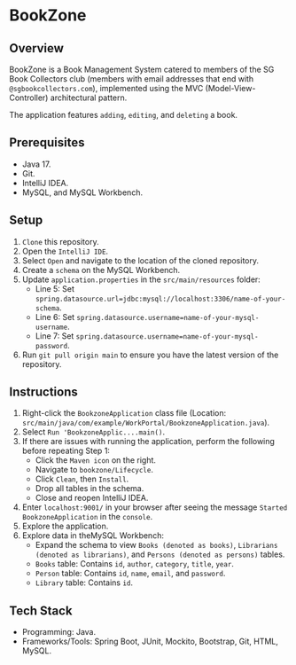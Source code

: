 # BookZone
## Overview
BookZone is a Book Management System catered to members of the SG Book Collectors club (members with email addresses that 
end with `@sgbookcollectors.com`), implemented using the MVC (Model-View-Controller) architectural pattern.

The application features `adding`, `editing`, and `deleting` a book.

## Prerequisites
- Java 17.
- Git.
- IntelliJ IDEA.
- MySQL, and MySQL Workbench.

## Setup
1. `Clone` this repository.
2. Open the `IntelliJ IDE`.
3. Select `Open` and navigate to the location of the cloned repository.
4. Create a `schema` on the MySQL Workbench.
5. Update `application.properties` in the `src/main/resources` folder:
    - Line 5: Set `spring.datasource.url=jdbc:mysql://localhost:3306/name-of-your-schema`.
    - Line 6: Set `spring.datasource.username=name-of-your-mysql-username`.
    - Line 7: Set `spring.datasource.username=name-of-your-mysql-password`.
6. Run `git pull origin main` to ensure you have the latest version of the repository.

## Instructions
1. Right-click the `BookzoneApplication` class file (Location: `src/main/java/com/example/WorkPortal/BookzoneApplication.java`).
2. Select `Run 'BookzoneApplic....main()`.
3. If there are issues with running the application, perform the following before repeating Step 1:
    - Click the `Maven icon` on the right.
    - Navigate to `bookzone/Lifecycle`.
    - Click `Clean`, then `Install`.
    - Drop all tables in the schema.
    - Close and reopen IntelliJ IDEA.
4. Enter `localhost:9001/` in your browser after seeing the message `Started BookzoneApplication` in the `console`.
5. Explore the application.
6. Explore data in theMySQL Workbench:
   - Expand the schema to view `Books (denoted as books)`, `Librarians (denoted as librarians)`, and `Persons (denoted as persons)` tables.
   - `Books` table: Contains `id`, `author`, `category`, `title`, `year`.
   - `Person` table: Contains `id`, `name`, `email`, and `password`.
   - `Library` table: Contains `id`.

## Tech Stack
- Programming: Java.
- Frameworks/Tools: Spring Boot, JUnit, Mockito, Bootstrap, Git, HTML, MySQL.
